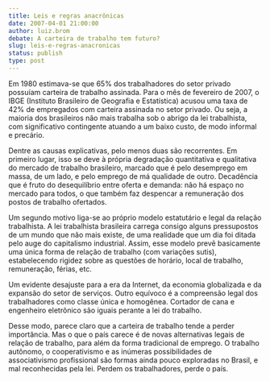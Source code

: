 ```yaml
---
title: Leis e regras anacrônicas
date: 2007-04-01 21:00:00
author: luiz.brom
debate: A carteira de trabalho tem futuro?
slug: leis-e-regras-anacronicas
status: publish 
type: post
---
```


  

Em 1980 estimava-se que 65% dos trabalhadores do setor privado possuíam carteira de trabalho assinada. Para o mês de fevereiro de 2007, o IBGE (Instituto Brasileiro de Geografia e Estatística) acusou uma taxa de 42% de empregados com carteira assinada no setor privado. Ou seja, a maioria dos brasileiros não mais trabalha sob o abrigo da lei trabalhista, com significativo contingente atuando a um baixo custo, de modo informal e precário.  

  

Dentre as causas explicativas, pelo menos duas são recorrentes. Em primeiro lugar, isso se deve à própria degradação quantitativa e qualitativa do mercado de trabalho brasileiro, marcado que é pelo desemprego em massa, de um lado, e pelo emprego de má qualidade de outro. Decadência que é fruto do desequilíbrio entre oferta e demanda: não há espaço no mercado para todos, o que também faz despencar a remuneração dos postos de trabalho ofertados.  

  

Um segundo motivo liga-se ao próprio modelo estatutário e legal da relação trabalhista. A lei trabalhista brasileira carrega consigo alguns pressupostos de um mundo que não mais existe, de uma realidade que um dia foi ditada pelo auge do capitalismo industrial. Assim, esse modelo prevê basicamente uma única forma de relação de trabalho (com variações sutis), estabelecendo rigidez sobre as questões de horário, local de trabalho, remuneração, férias, etc.  

  

Um evidente desajuste para a era da Internet, da economia globalizada e da expansão do setor de serviços. Outro equívoco é a compreensão legal dos trabalhadores como classe única e homogênea. Cortador de cana e engenheiro eletrônico são iguais perante a lei do trabalho.  

  

Desse modo, parece claro que a carteira de trabalho tende a perder importância. Mas o que o país carece é de novas alternativas legais de relação de trabalho, para além da forma tradicional de emprego. O trabalho autônomo, o cooperativismo e as inúmeras possibilidades de associativismo profissional são formas ainda pouco exploradas no Brasil, e mal reconhecidas pela lei. Perdem os trabalhadores, perde o país.
